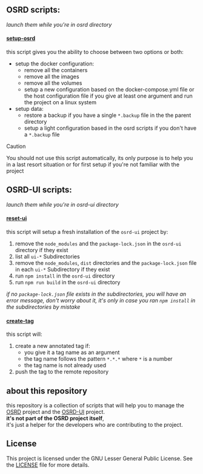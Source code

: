 ## OSRD scripts:

_launch them while you're in osrd directory_

#### [setup-osrd](setup-osrd.sh)

this script gives you the ability to choose between two options or both:

- setup the docker configuration:
  - remove all the containers
  - remove all the images
  - remove all the volumes
  - setup a new configuration based on the docker-compose.yml file
    or the host configuration file if you give at least one argument and run the project on a linux system
- setup data:
  - restore a backup if you have a single `*.backup` file in the the parent directory
  - setup a light configuration based in the osrd scripts if you don't have a `*.backup` file

> [!CAUTION]
> You should not use this script automatically, its only purpose is to help you in a last
> resort situation or for first setup if you're not familiar with the project

## OSRD-UI scripts:

_launch them while you're in osrd-ui directory_

#### [reset-ui](reset-ui.sh)

this script will setup a fresh installation of the `osrd-ui` project by:

1. remove the `node_modules` and the `package-lock.json` in the `osrd-ui` directory if they exist
2. list all `ui-*` Subdirectories
3. remove the `node_modules`, `dist` directories and the `package-lock.json` file in each `ui-*` Subdirectory if they exist
4. run `npm install` in the `osrd-ui` directory
5. run `npm run build` in the `osrd-ui` directory

_if no `package-lock.json` file exists in the subdirectories, you will have an error message, don't worry about it,
it's only in case you ran `npm install` in the subdirectories by mistake_

#### [create-tag](create-tag.sh)

this script will:

1. create a new annotated tag if:
   - you give it a tag name as an argument
   - the tag name follows the pattern `*.*.*` where `*` is a number
   - the tag name is not already used
2. push the tag to the remote repository

## about this repository

this repository is a collection of scripts that will help you to manage the [OSRD](https://github.com/OpenRailAssociation/osrd) project and the [OSRD-UI](https://github.com/OpenRailAssociation/osrd-ui) project.
</br>
**it's not part of the OSRD project itself**,
</br>
it's just a helper for the developers who are contributing to the project.

## License

This project is licensed under the GNU Lesser General Public License. See the [LICENSE](LICENSE) file for more details.
